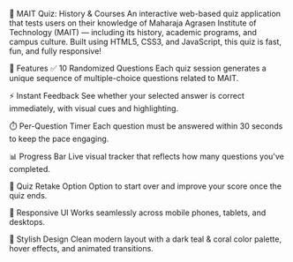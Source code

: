 🏫 MAIT Quiz: History & Courses
An interactive web-based quiz application that tests users on their knowledge of Maharaja Agrasen Institute of Technology (MAIT) — including its history, academic programs, and campus culture. Built using HTML5, CSS3, and JavaScript, this quiz is fast, fun, and fully responsive!

🎯 Features
✅ 10 Randomized Questions
Each quiz session generates a unique sequence of multiple-choice questions related to MAIT.

⚡ Instant Feedback
See whether your selected answer is correct immediately, with visual cues and highlighting.

⏱️ Per-Question Timer
Each question must be answered within 30 seconds to keep the pace engaging.

📊 Progress Bar
Live visual tracker that reflects how many questions you've completed.

🔁 Quiz Retake Option
Option to start over and improve your score once the quiz ends.

📱 Responsive UI
Works seamlessly across mobile phones, tablets, and desktops.

🎨 Stylish Design
Clean modern layout with a dark teal & coral color palette, hover effects, and animated transitions.